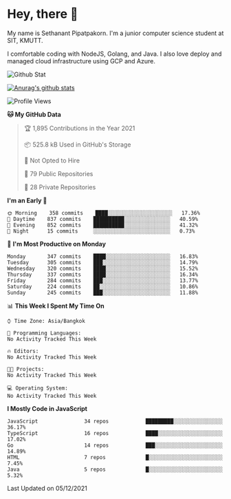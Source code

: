 # Hey, there 🙌
My name is Sethanant Pipatpakorn. I'm a junior computer science student at SIT, KMUTT.

I comfortable coding with NodeJS, Golang, and Java. I also love deploy and managed cloud infrastructure using GCP and Azure.

![Github Stat](https://github-profile-summary-cards.vercel.app/api/cards/profile-details?username=thetkpark&theme=dracula)

[![Anurag's github stats](https://github-readme-stats.vercel.app/api?username=thetkpark&count_private=true&show_icons=true&theme=tokyonight)](https://github.com/anuraghazra/github-readme-stats)

<!--START_SECTION:waka-->
![Profile Views](http://img.shields.io/badge/Profile%20Views-0-blue)

**🐱 My GitHub Data** 

> 🏆 1,895 Contributions in the Year 2021
 > 
> 📦 525.8 kB Used in GitHub's Storage 
 > 
> 🚫 Not Opted to Hire
 > 
> 📜 79 Public Repositories 
 > 
> 🔑 28 Private Repositories  
 > 
**I'm an Early 🐤** 

```text
🌞 Morning    358 commits    ████░░░░░░░░░░░░░░░░░░░░░   17.36% 
🌆 Daytime    837 commits    ██████████░░░░░░░░░░░░░░░   40.59% 
🌃 Evening    852 commits    ██████████░░░░░░░░░░░░░░░   41.32% 
🌙 Night      15 commits     ░░░░░░░░░░░░░░░░░░░░░░░░░   0.73%

```
📅 **I'm Most Productive on Monday** 

```text
Monday       347 commits    ████░░░░░░░░░░░░░░░░░░░░░   16.83% 
Tuesday      305 commits    ███░░░░░░░░░░░░░░░░░░░░░░   14.79% 
Wednesday    320 commits    ████░░░░░░░░░░░░░░░░░░░░░   15.52% 
Thursday     337 commits    ████░░░░░░░░░░░░░░░░░░░░░   16.34% 
Friday       284 commits    ███░░░░░░░░░░░░░░░░░░░░░░   13.77% 
Saturday     224 commits    ██░░░░░░░░░░░░░░░░░░░░░░░   10.86% 
Sunday       245 commits    ███░░░░░░░░░░░░░░░░░░░░░░   11.88%

```


📊 **This Week I Spent My Time On** 

```text
⌚︎ Time Zone: Asia/Bangkok

💬 Programming Languages: 
No Activity Tracked This Week

🔥 Editors: 
No Activity Tracked This Week

🐱‍💻 Projects: 
No Activity Tracked This Week

💻 Operating System: 
No Activity Tracked This Week

```

**I Mostly Code in JavaScript** 

```text
JavaScript               34 repos            █████████░░░░░░░░░░░░░░░░   36.17% 
TypeScript               16 repos            ████░░░░░░░░░░░░░░░░░░░░░   17.02% 
Go                       14 repos            ███░░░░░░░░░░░░░░░░░░░░░░   14.89% 
HTML                     7 repos             █░░░░░░░░░░░░░░░░░░░░░░░░   7.45% 
Java                     5 repos             █░░░░░░░░░░░░░░░░░░░░░░░░   5.32%

```



 Last Updated on 05/12/2021
<!--END_SECTION:waka-->
